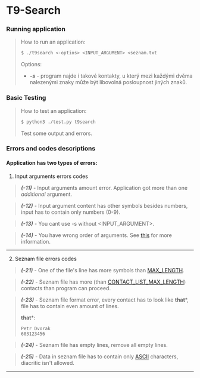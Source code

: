 # T9-Search

### Running application

>
> How to run an application:
> ```bash
> $ ./t9search <-optios> <INPUT_ARGUMENT> <seznam.txt
> ```
> Options:
> * ***-s*** - program najde i takové kontakty, u který mezi každými dvěma nalezenými znaky může být libovolná posloupnost jiných znaků.

### Basic Testing

>
> How to test an application:
> ```bash
> $ python3 ./test.py t9search
> ```
> Test some output and errors.

### Errors and codes descriptions

#### Application has two types of errors:

1. Input arguments errors codes
> ***(-11)*** - Input arguments amount error. Application got more than one *additional* argument.


> ***(-12)*** - Input argument content has other symbols besides numbers, input has to contain only numbers (0-9).

> ***(-13)*** - You cant use -s without <INPUT_ARGUMENT>.

> ***(-14)*** - You have wrong order of arguments. See [this](#running-application) for more information.
***
2. Seznam file errors codes
> ***(-21)*** - One of the file's line has more symbols than [MAX_LENGTH](https://github.com/xshche05/t9search/blob/86833ec2238c6a4bfbcdc602c28300a8449d9402/main.c#L4).

> ***(-22)*** - Seznam file has more (than [CONTACT_LIST_MAX_LENGTH](https://github.com/xshche05/t9search/blob/86833ec2238c6a4bfbcdc602c28300a8449d9402/main.c#L5)) contacts than program can proceed.

> ***(-23)*** - Seznam file format error, every contact has to look like **that***, file has to contain even amount of lines.
>
> **that***:
> ```text
> Petr Dvorak
> 603123456
> ```

> ***(-24)*** - Seznam file has empty lines, remove all empty lines.

> ***(-25)*** - Data in seznam file has to contain only [ASCII](https://www.asciitable.com/) characters, diacritic isn't allowed.
***